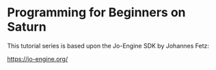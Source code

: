 # Programming for Beginners on Saturn
 
This tutorial series is based upon the Jo-Engine SDK by Johannes Fetz:

https://jo-engine.org/
